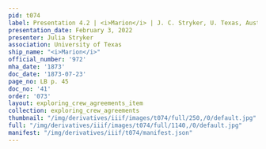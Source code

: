 ```yaml
---
pid: t074
label: Presentation 4.2 | <i>Marion</i> | J. C. Stryker, U. Texas, Austin | 42
presentation_date: February 3, 2022
presenter: Julia Stryker
association: University of Texas
ship_name: "<i>Marion</i>"
official_number: '972'
mha_date: '1873'
doc_date: '1873-07-23'
page_no: LB p. 45
doc_no: '41'
order: '073'
layout: exploring_crew_agreements_item
collection: exploring_crew_agreements
thumbnail: "/img/derivatives/iiif/images/t074/full/250,/0/default.jpg"
full: "/img/derivatives/iiif/images/t074/full/1140,/0/default.jpg"
manifest: "/img/derivatives/iiif/t074/manifest.json"
---
```

